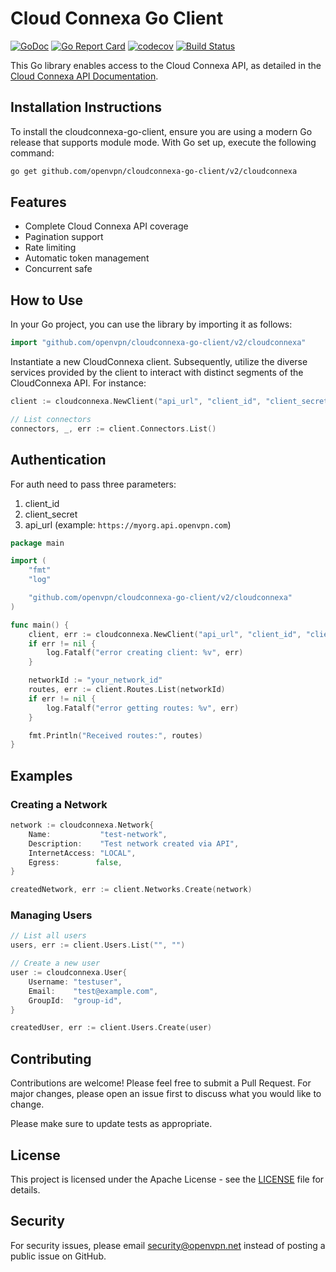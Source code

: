 # Cloud Connexa Go Client

[![GoDoc](https://img.shields.io/static/v1?label=godoc&message=reference&color=blue)](https://pkg.go.dev/github.com/openvpn/cloudconnexa-go-client/v2/cloudconnexa)
[![Go Report Card](https://goreportcard.com/badge/github.com/openvpn/cloudconnexa-go-client)](https://goreportcard.com/report/github.com/openvpn/cloudconnexa-go-client)
[![codecov](https://codecov.io/gh/openvpn/cloudconnexa-go-client/branch/main/graph/badge.svg)](https://codecov.io/gh/openvpn/cloudconnexa-go-client)
[![Build Status](https://github.com/openvpn/cloudconnexa-go-client/workflows/Go%20build/badge.svg)](https://github.com/openvpn/cloudconnexa-go-client/actions)

This Go library enables access to the Cloud Connexa API, as detailed in the [Cloud Connexa API Documentation](https://openvpn.net/cloud-docs/developer/cloudconnexa-api.html).

## Installation Instructions

To install the cloudconnexa-go-client, ensure you are using a modern Go release that supports module mode. With Go set up, execute the following command:

```sh
go get github.com/openvpn/cloudconnexa-go-client/v2/cloudconnexa
```

## Features

- Complete Cloud Connexa API coverage
- Pagination support
- Rate limiting
- Automatic token management
- Concurrent safe

## How to Use

In your Go project, you can use the library by importing it as follows:

```go
import "github.com/openvpn/cloudconnexa-go-client/v2/cloudconnexa"
```

Instantiate a new CloudConnexa client. Subsequently, utilize the diverse services provided by the client to interact with distinct segments of the CloudConnexa API. For instance:

```go
client := cloudconnexa.NewClient("api_url", "client_id", "client_secret")

// List connectors
connectors, _, err := client.Connectors.List()
```

## Authentication

For auth need to pass three parameters:

1. client_id
2. client_secret
3. api_url (example: `https://myorg.api.openvpn.com`)

```go
package main

import (
    "fmt"
    "log"

    "github.com/openvpn/cloudconnexa-go-client/v2/cloudconnexa"
)

func main() {
    client, err := cloudconnexa.NewClient("api_url", "client_id", "client_secret")
    if err != nil {
        log.Fatalf("error creating client: %v", err)
    }

    networkId := "your_network_id"
    routes, err := client.Routes.List(networkId)
    if err != nil {
        log.Fatalf("error getting routes: %v", err)
    }

    fmt.Println("Received routes:", routes)
}
```

## Examples

### Creating a Network

```go
network := cloudconnexa.Network{
    Name:           "test-network",
    Description:    "Test network created via API",
    InternetAccess: "LOCAL",
    Egress:        false,
}

createdNetwork, err := client.Networks.Create(network)
```

### Managing Users

```go
// List all users
users, err := client.Users.List("", "")

// Create a new user
user := cloudconnexa.User{
    Username: "testuser",
    Email:    "test@example.com",
    GroupId:  "group-id",
}

createdUser, err := client.Users.Create(user)
```

## Contributing

Contributions are welcome! Please feel free to submit a Pull Request. For major changes, please open an issue first to discuss what you would like to change.

Please make sure to update tests as appropriate.

## License

This project is licensed under the Apache License - see the [LICENSE](LICENSE) file for details.

## Security

For security issues, please email [security@openvpn.net](mailto:security@openvpn.net?subject=Security%20Issue%20in%20cloudconnexa-go-client%20github%20repository) instead of posting a public issue on GitHub.
